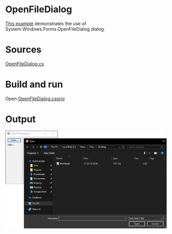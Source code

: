 # OpenFileDialog

[This example](.) demonstrates the use of System.Windows.Forms.OpenFileDialog dialog.

# Sources

[OpenFileDialog.cs](OpenFileDialog.cs)

# Build and run

Open [OpenFileDialog.csproj](OpenFileDialog.csproj)

# Output

![Screenshot](../../docs/Pictures/Forms/OpenFileDialog.png)

